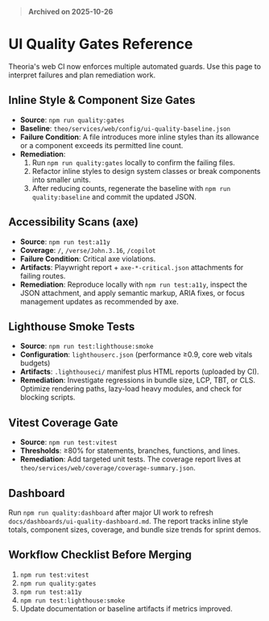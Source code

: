 > **Archived on 2025-10-26**

# UI Quality Gates Reference

Theoria's web CI now enforces multiple automated guards. Use this page to interpret failures and plan remediation work.

## Inline Style & Component Size Gates

- **Source**: `npm run quality:gates`
- **Baseline**: `theo/services/web/config/ui-quality-baseline.json`
- **Failure Condition**: A file introduces more inline styles than its allowance or a component exceeds its permitted line count.
- **Remediation**:
  1. Run `npm run quality:gates` locally to confirm the failing files.
  2. Refactor inline styles to design system classes or break components into smaller units.
  3. After reducing counts, regenerate the baseline with `npm run quality:baseline` and commit the updated JSON.

## Accessibility Scans (axe)

- **Source**: `npm run test:a11y`
- **Coverage**: `/`, `/verse/John.3.16`, `/copilot`
- **Failure Condition**: Critical axe violations.
- **Artifacts**: Playwright report + `axe-*-critical.json` attachments for failing routes.
- **Remediation**: Reproduce locally with `npm run test:a11y`, inspect the JSON attachment, and apply semantic markup, ARIA fixes, or focus management updates as recommended by axe.

## Lighthouse Smoke Tests

- **Source**: `npm run test:lighthouse:smoke`
- **Configuration**: `lighthouserc.json` (performance ≥0.9, core web vitals budgets)
- **Artifacts**: `.lighthouseci/` manifest plus HTML reports (uploaded by CI).
- **Remediation**: Investigate regressions in bundle size, LCP, TBT, or CLS. Optimize rendering paths, lazy-load heavy modules, and check for blocking scripts.

## Vitest Coverage Gate

- **Source**: `npm run test:vitest`
- **Thresholds**: ≥80% for statements, branches, functions, and lines.
- **Remediation**: Add targeted unit tests. The coverage report lives at `theo/services/web/coverage/coverage-summary.json`.

## Dashboard

Run `npm run quality:dashboard` after major UI work to refresh `docs/dashboards/ui-quality-dashboard.md`. The report tracks inline style totals, component sizes, coverage, and bundle size trends for sprint demos.

## Workflow Checklist Before Merging

1. `npm run test:vitest`
2. `npm run quality:gates`
3. `npm run test:a11y`
4. `npm run test:lighthouse:smoke`
5. Update documentation or baseline artifacts if metrics improved.
